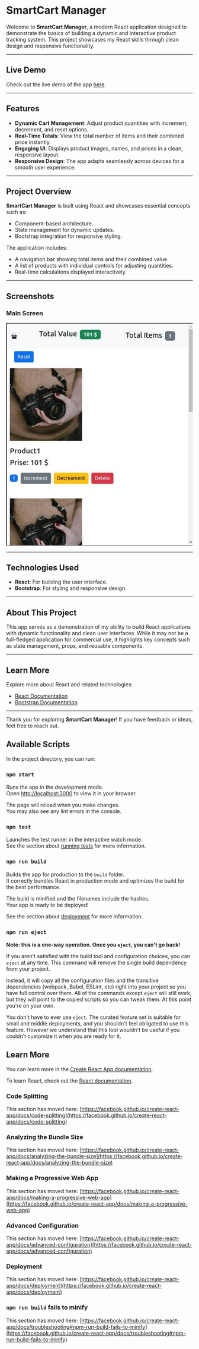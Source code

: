 # SmartCart Manager

Welcome to **SmartCart Manager**, a modern React application designed to demonstrate the basics of building a dynamic and interactive product tracking system. This project showcases my React skills through clean design and responsive functionality.

---

## Live Demo

Check out the live demo of the app [here](https://nima-nourinejad.github.io/Counter-App/).

---

## Features

- **Dynamic Cart Management**: Adjust product quantities with increment, decrement, and reset options.
- **Real-Time Totals**: View the total number of items and their combined price instantly.
- **Engaging UI**: Displays product images, names, and prices in a clean, responsive layout.
- **Responsive Design**: The app adapts seamlessly across devices for a smooth user experience.

---

## Project Overview

**SmartCart Manager** is built using React and showcases essential concepts such as:

- Component-based architecture.
- State management for dynamic updates.
- Bootstrap integration for responsive styling.

The application includes:

- A navigation bar showing total items and their combined value.
- A list of products with individual controls for adjusting quantities.
- Real-time calculations displayed interactively.

---

## Screenshots

### Main Screen  
![Main Screen](./Demo.jpg)

---

## Technologies Used

- **React**: For building the user interface.
- **Bootstrap**: For styling and responsive design.

---

## About This Project

This app serves as a demonstration of my ability to build React applications with dynamic functionality and clean user interfaces. While it may not be a full-fledged application for commercial use, it highlights key concepts such as state management, props, and reusable components.

---

## Learn More

Explore more about React and related technologies:

- [React Documentation](https://reactjs.org/)
- [Bootstrap Documentation](https://getbootstrap.com/)

---

Thank you for exploring **SmartCart Manager**! If you have feedback or ideas, feel free to reach out.


## Available Scripts

In the project directory, you can run:

### `npm start`

Runs the app in the development mode.\
Open [http://localhost:3000](http://localhost:3000) to view it in your browser.

The page will reload when you make changes.\
You may also see any lint errors in the console.

### `npm test`

Launches the test runner in the interactive watch mode.\
See the section about [running tests](https://facebook.github.io/create-react-app/docs/running-tests) for more information.

### `npm run build`

Builds the app for production to the `build` folder.\
It correctly bundles React in production mode and optimizes the build for the best performance.

The build is minified and the filenames include the hashes.\
Your app is ready to be deployed!

See the section about [deployment](https://facebook.github.io/create-react-app/docs/deployment) for more information.

### `npm run eject`

**Note: this is a one-way operation. Once you `eject`, you can't go back!**

If you aren't satisfied with the build tool and configuration choices, you can `eject` at any time. This command will remove the single build dependency from your project.

Instead, it will copy all the configuration files and the transitive dependencies (webpack, Babel, ESLint, etc) right into your project so you have full control over them. All of the commands except `eject` will still work, but they will point to the copied scripts so you can tweak them. At this point you're on your own.

You don't have to ever use `eject`. The curated feature set is suitable for small and middle deployments, and you shouldn't feel obligated to use this feature. However we understand that this tool wouldn't be useful if you couldn't customize it when you are ready for it.

## Learn More

You can learn more in the [Create React App documentation](https://facebook.github.io/create-react-app/docs/getting-started).

To learn React, check out the [React documentation](https://reactjs.org/).

### Code Splitting

This section has moved here: [https://facebook.github.io/create-react-app/docs/code-splitting](https://facebook.github.io/create-react-app/docs/code-splitting)

### Analyzing the Bundle Size

This section has moved here: [https://facebook.github.io/create-react-app/docs/analyzing-the-bundle-size](https://facebook.github.io/create-react-app/docs/analyzing-the-bundle-size)

### Making a Progressive Web App

This section has moved here: [https://facebook.github.io/create-react-app/docs/making-a-progressive-web-app](https://facebook.github.io/create-react-app/docs/making-a-progressive-web-app)

### Advanced Configuration

This section has moved here: [https://facebook.github.io/create-react-app/docs/advanced-configuration](https://facebook.github.io/create-react-app/docs/advanced-configuration)

### Deployment

This section has moved here: [https://facebook.github.io/create-react-app/docs/deployment](https://facebook.github.io/create-react-app/docs/deployment)

### `npm run build` fails to minify

This section has moved here: [https://facebook.github.io/create-react-app/docs/troubleshooting#npm-run-build-fails-to-minify](https://facebook.github.io/create-react-app/docs/troubleshooting#npm-run-build-fails-to-minify)
